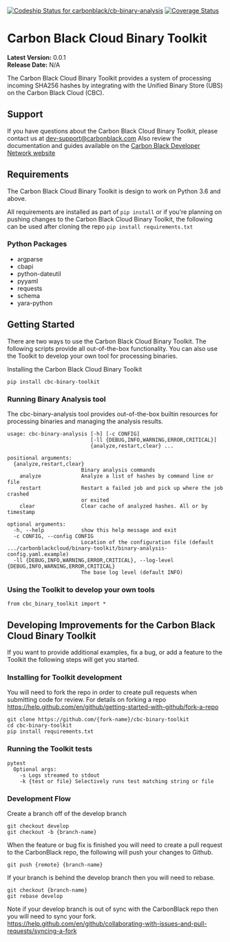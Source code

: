 [![Codeship Status for carbonblack/cb-binary-analysis](https://app.codeship.com/projects/6a7a91c0-2a8b-0138-4f71-1610ceb87095/status?branch=develop)](https://app.codeship.com/projects/384255)
[![Coverage Status](https://coveralls.io/repos/github/carbonblack/cb-binary-analysis/badge.svg?branch=develop&t=rhX4tc)](https://coveralls.io/github/carbonblack/cb-binary-analysis?branch=develop)
# Carbon Black Cloud Binary Toolkit

**Latest Version:** 0.0.1
<br>
**Release Date:** N/A

The Carbon Black Cloud Binary Toolkit provides a system of processing incoming SHA256 hashes by integrating with the Unified Binary Store (UBS) on the Carbon Black Cloud (CBC).


## Support

If you have questions about the Carbon Black Cloud Binary Toolkit, please contact us at dev-support@carbonblack.com
Also review the documentation and guides available on the
[Carbon Black Developer Network website](https://developer.carbonblack.com)

## Requirements

The Carbon Black Cloud Binary Toolkit is design to work on Python 3.6 and above.

All requirements are installed as part of `pip install` or if you're planning on pushing changes to the Carbon Black Cloud Binary Toolkit, the following can be used after cloning the repo `pip install requirements.txt`

### Python Packages
* argparse
* cbapi
* python-dateutil
* pyyaml
* requests
* schema
* yara-python

## Getting Started

There are two ways to use the Carbon Black Cloud Binary Toolkit. The following scripts provide all out-of-the-box functionality. You can also use the Toolkit to develop your own tool for processing binaries.


Installing the Carbon Black Cloud Binary Toolkit

```
pip install cbc-binary-toolkit
```

### Running Binary Analysis tool

The cbc-binary-analysis tool provides out-of-the-box builtin resources for processing binaries and managing the analysis results.

```
usage: cbc-binary-analysis [-h] [-c CONFIG]
                           [-ll {DEBUG,INFO,WARNING,ERROR,CRITICAL}]
                           {analyze,restart,clear} ...

positional arguments:
  {analyze,restart,clear}
                        Binary analysis commands
    analyze             Analyze a list of hashes by command line or file
    restart             Restart a failed job and pick up where the job crashed
                        or exited
    clear               Clear cache of analyzed hashes. All or by timestamp

optional arguments:
  -h, --help            show this help message and exit
  -c CONFIG, --config CONFIG
                        Location of the configuration file (default .../carbonblackcloud/binary-toolkit/binary-analysis-config.yaml.example)
  -ll {DEBUG,INFO,WARNING,ERROR,CRITICAL}, --log-level {DEBUG,INFO,WARNING,ERROR,CRITICAL}
                        The base log level (default INFO)
```


### Using the Toolkit to develop your own tools

```
from cbc_binary_toolkit import *
```




## Developing Improvements for the Carbon Black Cloud Binary Toolkit

If you want to provide additional examples, fix a bug, or add a feature to the Toolkit the following steps will get you started.

### Installing for Toolkit development

You will need to fork the repo in order to create pull requests when submitting code for review. For details on forking a repo https://help.github.com/en/github/getting-started-with-github/fork-a-repo

```
git clone https://github.com/{fork-name}/cbc-binary-toolkit
cd cbc-binary-toolkit
pip install requirements.txt
```


### Running the Toolkit tests

```
pytest
  Optional args:
    -s Logs streamed to stdout
    -k {test or file} Selectively runs test matching string or file
```

### Development Flow

Create a branch off of the develop branch
```
git checkout develop
git checkout -b {branch-name}
```

When the feature or bug fix is finished you will need to create a pull request to the CarbonBlack repo, the following will push your changes to Github.
```
git push {remote} {branch-name}
```

If your branch is behind the develop branch then you will need to rebase.
```
git checkout {branch-name}
git rebase develop
```

Note if your develop branch is out of sync with the CarbonBlack repo then you will need to sync your fork. https://help.github.com/en/github/collaborating-with-issues-and-pull-requests/syncing-a-fork
